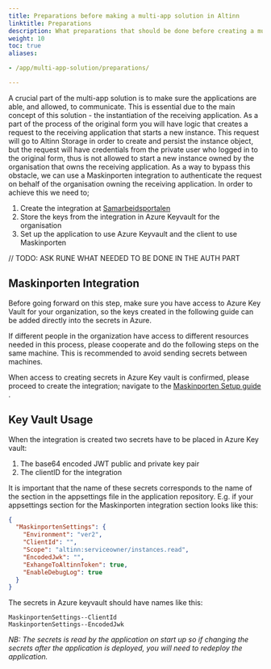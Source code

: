 ```yaml
---
title: Preparations before making a multi-app solution in Altinn
linktitle: Preparations
description: What preparations that should be done before creating a multi-app solution
weight: 10
toc: true
aliases:

- /app/multi-app-solution/preparations/

---
```


A crucial part of the multi-app solution is to make sure the
applications are able, and allowed, to communicate. This is
essential due to the main concept of this solution - the
instantiation of the receiving application. As a part of the
process of the original form you will have logic that
creates a request to the receiving application that starts a
new instance. This request will go to Altinn Storage in
order to create and persist the instance object, but the
request will have credentials from the private user who
logged in to the original form, thus is not allowed to start
a new instance owned by the organisation that owns the
receiving application. As a way to bypass this obstacle, we
can use a Maskinporten integration to authenticate the
request on behalf of the organisation owning the receiving
application. In order to achieve this we need to;

1. Create the integration
   at [Samarbeidsportalen](https://samarbeid.digdir.no/)
2. Store the keys from the integration in Azure Keyvault for
   the organisation
3. Set up the application to use Azure Keyvault and the
   client to use Maskinporten

// TODO: ASK RUNE WHAT NEEDED TO BE DONE IN THE AUTH PART

## Maskinporten Integration

Before going forward on this step, make sure you have access
to Azure Key Vault for your organization, so the keys
created in the following guide can be added directly into
the secrets in Azure.

If different people in the
organization have access to different resources needed in
this process, please cooperate and do the following steps on
the same machine. This is recommended to avoid sending
secrets between machines.

When access to creating secrets in Azure Key vault is
confirmed, please proceed to create the integration;
navigate to
the [Maskinporten Setup guide](../../../../technology/solutions/cli/configuration/maskinporten-setup)
.

## Key Vault Usage

When the integration is created two secrets have to be
placed in Azure Key vault:

1. The base64 encoded JWT public and private key pair
2. The clientID for the integration

It is important that the name of these secrets corresponds
to the name of the section in the appsettings file in the
application repository. E.g. if your appsettings section for
the Maskinporten integration section looks like this:

```json
{
  "MaskinportenSettings": {
    "Environment": "ver2",
    "ClientId": "",
    "Scope": "altinn:serviceowner/instances.read",
    "EncodedJwk": "",
    "ExhangeToAltinnToken": true,
    "EnableDebugLog": true
  }
}
```

The secrets in Azure keyvault should have names like this:

```
MaskinportenSettings--ClientId
MaskinportenSettings--EncodedJwk
```

_NB: The secrets is read by the application on start up so
if
changing the secrets after the application is deployed, you
will need to redeploy the application._
